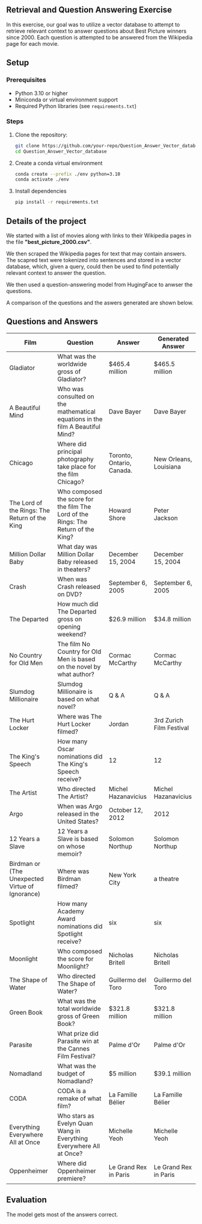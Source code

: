 ## Retrieval and Question Answering Exercise

In this exercise, our goal was to utilize a vector database to attempt to retrieve relevant context to answer questions about Best Picture winners since 2000. Each question is attempted to be answered from the Wikipedia page for each movie. 

## Setup

### Prerequisites
- Python 3.10 or higher
- Miniconda or virtual environment support
- Required Python libraries (see `requirements.txt`)

### Steps
1. Clone the repository:
   ```bash
   git clone https://github.com/your-repo/Question_Answer_Vector_database.git
   cd Question_Answer_Vector_database
   ```

2. Create a conda virtual environment
   ```bash
   conda create --prefix ./env python=3.10
   conda activate ./env
   ```
3. Install dependencies
   ```bash
   pip install -r requirements.txt
   ```

## Details of the project
We started with a list of movies along with links to their Wikipedia pages in the file **"best_picture_2000.csv"**.

We then scraped the Wikipedia pages for text that may contain answers.
The scapred text were tokenized into sentences and stored in a vector database, which, given a query, could then be used to find potentially relevant context to answer the question.

We then used a question-answering model from HugingFace to anwser the questions.

A comparison of the questions and the aswers generated are shown below.

## Questions and Answers

| Film | Question | Answer | Generated Answer |
|------|----------|--------|------------------|
| Gladiator | What was the worldwide gross of Gladiator? | $465.4 million | $465.5 million |
| A Beautiful Mind | Who was consulted on the mathematical equations in the film A Beautiful Mind? | Dave Bayer | Dave Bayer |
| Chicago | Where did principal photography take place for the film Chicago? | Toronto, Ontario, Canada. | New Orleans, Louisiana |
| The Lord of the Rings: The Return of the King | Who composed the score for the film The Lord of the Rings: The Return of the King? | Howard Shore | Peter Jackson |
| Million Dollar Baby | What day was Million Dollar Baby released in theaters? | December 15, 2004 | December 15, 2004 |
| Crash | When was Crash released on DVD? | September 6, 2005 | September 6, 2005 |
| The Departed | How much did The Departed gross on opening weekend? | $26.9 million | $34.8 million |
| No Country for Old Men | The film No Country for Old Men is based on the novel by what author? | Cormac McCarthy | Cormac McCarthy |
| Slumdog Millionaire | Slumdog Millionaire is based on what novel? | Q & A | Q & A |
| The Hurt Locker | Where was The Hurt Locker filmed? | Jordan | 3rd Zurich Film Festival |
| The King's Speech | How many Oscar nominations did The King's Speech receive? | 12 | 12 |
| The Artist | Who directed The Artist? | Michel Hazanavicius | Michel Hazanavicius |
| Argo | When was Argo released in the United States? | October 12, 2012 | 2012 |
| 12 Years a Slave | 12 Years a Slave is based on whose memoir? | Solomon Northup | Solomon Northup |
| Birdman or (The Unexpected Virtue of Ignorance) | Where was Birdman filmed? | New York City | a theatre |
| Spotlight | How many Academy Award nominations did Spotlight receive? | six | six |
| Moonlight | Who composed the score for Moonlight? | Nicholas Britell | Nicholas Britell |
| The Shape of Water | Who directed The Shape of Water? | Guillermo del Toro | Guillermo del Toro |
| Green Book | What was the total worldwide gross of Green Book? | $321.8 million | $321.8 million |
| Parasite | What prize did Parasite win at the Cannes Film Festival? | Palme d'Or | Palme d'Or |
| Nomadland | What was the budget of Nomadland? | $5 million | $39.1 million |
| CODA | CODA is a remake of what film? | La Famille Bélier | La Famille Bélier |
| Everything Everywhere All at Once | Who stars as Evelyn Quan Wang in Everything Everywhere All at Once? | Michelle Yeoh | Michelle Yeoh |
| Oppenheimer | Where did Oppenheimer premiere? | Le Grand Rex in Paris | Le Grand Rex in Paris |


## Evaluation

The model gets most of the answers correct.
